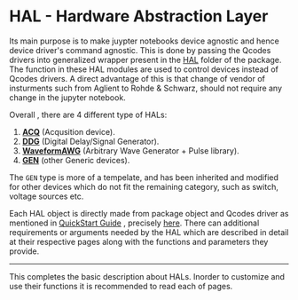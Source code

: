 # HAL - Hardware Abstraction Layer

Its main purpose is to make juypter notebooks device agnostic and hence device driver's command agnostic. This is done by passing the Qcodes drivers into generalized wrapper present in the [HAL](https://github.com/sqdlab/sqdtoolz/tree/main/sqdtoolz/HAL) folder of the package. The function in these HAL modules are used to control devices instead of Qcodes drivers. A direct advantage of this is that change of vendor of insturments such from Aglient to Rohde & Schwarz, should not require any change in the jupyter notebook.   

Overall , there are 4 different type of HALs:    
1. **[ACQ](./hals/ACQdocs.md)** (Acqusition device).
2. **[DDG](./hals/DDGdocs.md)** (Digital Delay/Signal Generator).
3. **[WaveformAWG](./hals/WaveAWGdocs.md)** (Arbitrary Wave Generator + Pulse library).
4. **[GEN](./hals/GENdocs.md)** (other Generic devices).
   
The ```GEN``` type is more of a tempelate, and has been inherited and modified for other devices which do not fit the remaining category, such as switch, voltage sources etc.   

Each HAL object is directly made from package object and Qcodes driver as mentioned in [QuickStart Guide](./quickstart.md) , precisely [here](https://github.com/sqdlab/sqdlab.github.io/blob/master/documentation/sqdtoolz/user/quickstart.md#2creating--initialising-hal-objects). There can additional requirements or arguments needed by the HAL which are described in detail at their respective pages along with the functions and parameters they provide.
   
___

This completes the basic description about HALs. Inorder to customize and use their functions it is recommended to read each of pages.
